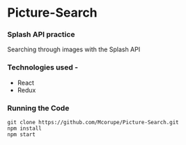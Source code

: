 # Picture-Search

### Splash API practice
Searching through images with the Splash API

### Technologies used -
* React
* Redux

### Running the Code
```
git clone https://github.com/Mcorupe/Picture-Search.git
npm install
npm start
```